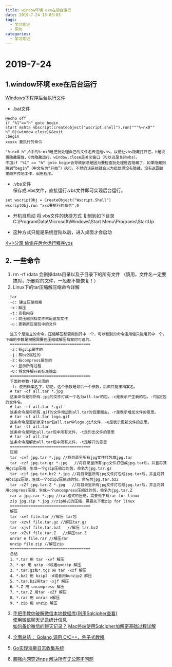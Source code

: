```yaml
---
title: window环境 exe在后台运行
date: 2019-7-24 13:03:03
tags:
  - 学习笔记
  - 系统
categories: 
  - 学习笔记
---
```


# 2019-7-24

## 1.window环境 exe在后台运行
[Windows下程序后台执行文件](https://blog.csdn.net/lendq/article/details/80283268) 
 
 - .bat文件

```
@echo off
if "%1"=="h" goto begin
start mshta vbscript:createobject("wscript.shell").run("""%~nx0"" h",0)(window.close)&&exit
:begin
xxxxx 要执行的命令 
```

```
"%~nx0 h",0中的%~nx0是把批处理自己的文件名传送给vbs，以便让vbs隐藏打开它。h是设置隐藏属性，0为隐藏运行。window.close是关闭窗口（可以说是关闭vbs）。  不加if "%1" == "h" goto begin会导致崩溃是因为要检查批处理是否隐藏了，如果隐藏则跳到“begin”（中文名为“开始”）执行。不然的话系统就会以为批处理没有隐藏，没有返回结果而不停地工作，调用程序。
```
- .vbs文件  
 保存成.vbs文件，直接运行.vbs文件即可实现后台运行。

```
set wscriptObj = CreateObject("Wscript.Shell")   
wscriptObj.run "xxx要执行的命令",0  
```
- 开机自启动
 将.vbs文件的快捷方式 复制到如下目录  
 C:\ProgramData\Microsoft\Windows\Start Menu\Programs\StartUp
 * 这种方式只能是系统登陆以后，进入桌面才会启动

[小小分享 偷偷在后台运行程序vbs](https://blog.csdn.net/szjy8/article/details/83297408) 


## 2. 一些命令
  1. rm -rf /data  会删掉data目录以及子目录下的所有文件 （慎用，文件名一定要搞对，所删除的文件，一般都不能恢复！）
  2. Linux下的tar压缩解压缩命令详解
  
  ```
	tar
	-c: 建立压缩档案
	-x：解压
	-t：查看内容
	-r：向压缩归档文件末尾追加文件
	-u：更新原压缩包中的文件
	
	这五个是独立的命令，压缩解压都要用到其中一个，可以和别的命令连用但只能用其中一个。下面的参数是根据需要在压缩或解压档案时可选的。
	===================================
	-z：有gzip属性的
	-j：有bz2属性的
	-Z：有compress属性的
	-v：显示所有过程
	-O：将文件解开到标准输出
	===================================
	下面的参数-f是必须的
	-f: 使用档案名字，切记，这个参数是最后一个参数，后面只能接档案名。
	# tar -cf all.tar *.jpg
	这条命令是将所有.jpg的文件打成一个名为all.tar的包。-c是表示产生新的包，-f指定包的文件名。
	# tar -rf all.tar *.gif
	这条命令是将所有.gif的文件增加到all.tar的包里面去。-r是表示增加文件的意思。
	# tar -uf all.tar logo.gif
	这条命令是更新原来tar包all.tar中logo.gif文件，-u是表示更新文件的意思。
	# tar -tf all.tar
	这条命令是列出all.tar包中所有文件，-t是列出文件的意思
	# tar -xf all.tar
	这条命令是解出all.tar包中所有文件，-t是解开的意思
	===================================
	压缩
	tar -cvf jpg.tar *.jpg //将目录里所有jpg文件打包成jpg.tar 
	tar -czf jpg.tar.gz *.jpg   //将目录里所有jpg文件打包成jpg.tar后，并且将其用gzip压缩，生成一个gzip压缩过的包，命名为jpg.tar.gz
	tar -cjf jpg.tar.bz2 *.jpg //将目录里所有jpg文件打包成jpg.tar后，并且将其用bzip2压缩，生成一个bzip2压缩过的包，命名为jpg.tar.bz2
	tar -cZf jpg.tar.Z *.jpg   //将目录里所有jpg文件打包成jpg.tar后，并且将其用compress压缩，生成一个umcompress压缩过的包，命名为jpg.tar.Z
	rar a jpg.rar *.jpg //rar格式的压缩，需要先下载rar for linux
	zip jpg.zip *.jpg //zip格式的压缩，需要先下载zip for linux
	===================================
	解压
	tar -xvf file.tar //解压 tar包
	tar -xzvf file.tar.gz //解压tar.gz
	tar -xjvf file.tar.bz2   //解压 tar.bz2
	tar -xZvf file.tar.Z   //解压tar.Z
	unrar e file.rar //解压rar
	unzip file.zip //解压zip
	===================================
	总结
	1、*.tar 用 tar -xvf 解压
	2、*.gz 用 gzip -d或者gunzip 解压
	3、*.tar.gz和*.tgz 用 tar -xzf 解压
	4、*.bz2 用 bzip2 -d或者用bunzip2 解压	
	5、*.tar.bz2用tar -xjf 解压
	6、*.Z 用 uncompress 解压
	7、*.tar.Z 用tar -xZf 解压
	8、*.rar 用 unrar e解压
	9、*.zip 用 unzip 解压
  ```
  3. [手把手教你破解微信本地数据库(利用Sqlcipher查看)](https://blog.csdn.net/qq_30548105/article/details/72676245)  
  [使用微信聊天记录统计信息](https://notes.zz-zigzag.com/2017/09/wechat-db.html)  
  [如何备份微信的聊天记录？](https://www.zhihu.com/question/19924224)
  [Mac终端使用Sqlcipher加解密基础过程详解](https://blog.csdn.net/u011195398/article/details/85266214)  
  
4. [全面总结： Golang 调用 C/C++，例子式教程](https://www.cnblogs.com/linguanh/p/8323487.html)
5. [Go实现海量日志收集系统](https://blog.csdn.net/u011596455/article/details/80073841)
6. [超强内网穿透nps 解决所有无公网IP问题](https://imgki.com/archives/62.html)
 

